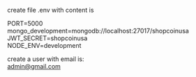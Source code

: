create file .env
with content is

PORT=5000 </br>
mongo_development=mongodb://localhost:27017/shopcoinusa </br>
JWT_SECRET=shopcoinusa </br>
NODE_ENV=development </br>

create a user with email is: </br>
admin@gmail.com
